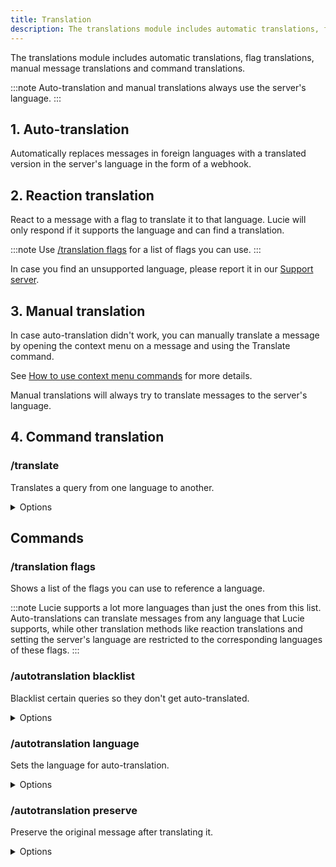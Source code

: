 ```yaml
---
title: Translation
description: The translations module includes automatic translations, flag translations, manual message translations and command translations.
---
```


The translations module includes automatic translations, flag translations, manual message translations and command translations.

:::note
Auto-translation and manual translations always use the server's language.
:::

## 1. Auto-translation

Automatically replaces messages in foreign languages with a translated version in the server's language in the form of a webhook.

## 2. Reaction translation

React to a message with a flag to translate it to that language. Lucie will only respond if it supports the language and can find a translation.

:::note
Use [/translation flags](#translation-flags) for a list of flags you can use.
:::

In case you find an unsupported language, please report it in our [Support server](https://lucie.gg/server).

## 3. Manual translation

In case auto-translation didn't work, you can manually translate a message by opening the context menu on a message and using the Translate command.

See [How to use context menu commands](/info/context-menu) for more details.

Manual translations will always try to translate messages to the server's language.

## 4. Command translation

### /translate

Translates a query from one language to another.

<details><summary>Options</summary>

- **Query\***: The query to translate.
- **Language**: The flag of the language to translate the query to. (Must be a flag emoji.)
  - For valid options: see [currently support flags list](#translation-flags).

</details>

## Commands

### /translation flags

Shows a list of the flags you can use to reference a language.

:::note
Lucie supports a lot more languages than just the ones from this list. Auto-translations can translate messages from any language that Lucie supports, while other translation methods like reaction translations and setting the server's language are restricted to the corresponding languages of these flags.
:::

### /autotranslation blacklist

Blacklist certain queries so they don't get auto-translated.

<details><summary>Options</summary>

- **Action\***: The action to perform on the query. (Add/Remove/List)
- **Query**: The query to add to/remove from the blacklist.

</details>

### /autotranslation language

Sets the language for auto-translation.

<details><summary>Options</summary>

- **Flag\***: The flag of the language to set auto-translation to.

</details>

### /autotranslation preserve

Preserve the original message after translating it.

<details><summary>Options</summary>

- **Enabled\***: Whether original messages should be preserved. (True/False)

</details>
